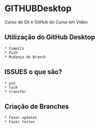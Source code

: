 # GITHUBDesktop
 Curso de Git e GitHub do Curso em Vídeo

 ## Utilização do GitHub Desktop
    * Commits
    * Push
    * Mudança de Branch

 ## ISSUES o que são?
    * pin
    * lock
    * transfer

 ## Criação de Branches
    * Fazer updates
    * Fazer testes
